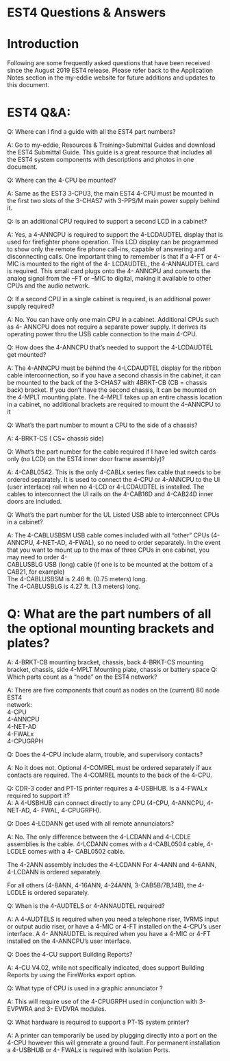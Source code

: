 # EST4 Questions & Answers  

# Introduction  

Following are some frequently asked questions that have been received since the August 2019 EST4 release.  Please refer back to the Application Notes section in the my-eddie website for future additions and updates to this document.  

# EST4 Q&A:  

Q:  Where can I find a guide with all the EST4 part numbers?  

A:  Go to my-eddie, Resources & Training>Submittal Guides and download the EST4 Submittal Guide.  This guide is a great resource that includes all the EST4 system components with descriptions and photos in one document.  

Q:  Where can the 4-CPU be mounted?  

A:  Same as the EST3 3-CPU3, the main EST4 4-CPU must be mounted in the first two slots of the 3-CHAS7 with 3-PPS/M main power supply behind it.  

Q:  Is an additional CPU required to support a second LCD in a cabinet?  

A:  Yes, a 4-ANNCPU is required to support the 4-LCDAUDTEL display that is used for firefighter phone operation.  This LCD display can be programmed to show only the remote fire phone call-ins, capable of answering and disconnecting calls.  One important thing to remember is that if a 4-FT or 4-MIC is mounted to the right of the 4- LCDAUDTEL, the 4-ANNAUDTEL card is required.  This small card plugs onto the 4- ANNCPU and converts the analog signal from the –FT or –MIC to digital, making it available to other CPUs and the audio network.  

Q:   If a second CPU in a single cabinet is required, is an additional power supply required?  

A:  No.  You can have only one main CPU in a cabinet.  Additional CPUs such as 4- ANNCPU does not require a separate power supply.  It derives its operating power thru the USB cable connection to the main 4-CPU.  

Q:  How does the 4-ANNCPU that’s needed to support the 4-LCDAUDTEL get mounted?  

A:  The 4-ANNCPU must be behind the 4-LCDAUDTEL display for the ribbon cable interconnection, so if you have a second chassis in the cabinet, it can be mounted to the back of the 3-CHAS7 with 4BRKT-CB (CB $=$ chassis back) bracket.  If you don’t have the second chassis, it can be mounted on the 4-MPLT mounting plate.  The 4–MPLT takes up an entire chassis location in a cabinet, no additional brackets are required to mount the 4–ANNCPU to it  

Q:  What’s the part number to mount a CPU to the side of a chassis?  

A:  4-BRKT-CS ( $\mathrm{{CS}=}$ chassis side)  

Q:  What’s the part number for the cable required if I have led switch cards only (no LCD) on the EST4 inner door frame assembly)?  

A:  4-CABL0542.  This is the only 4-CABLx series flex cable that needs to be ordered separately.  It is used to connect the 4-CPU or 4-ANNCPU to the UI (user interface) rail when no 4-LCD or 4-LCDAUDTEL is installed.  The cables to interconnect the UI rails on the 4-CAB16D and 4-CAB24D inner doors are included.  

Q:  What’s the part number for the UL Listed USB able to interconnect CPUs in a cabinet?  

A:  The 4-CABLUSBSM  USB cable comes included with all “other” CPUs (4-ANNCPU, 4-NET-AD, 4-FWAL), so no need to order separately.  In the event that you want to mount up to the max of three CPUs in one cabinet, you may need to order 4-   
CABLUSBLG USB (long) cable (if one is to be mounted at the bottom of a CAB21, for example)   
The 4-CABLUSBSM is 2.46 ft. (0.75 meters) long.   
The 4-CABLUSBLG is 4.27 ft. (1.3 meters) long.  

# Q:  What are the part numbers of all the optional mounting brackets and plates?  

A:  4-BRKT-CB mounting bracket, chassis, back 4-BRKT-CS mounting bracket, chassis, side 4-MPLT Mounting plate, chassis or battery space Q:  Which parts count as a “node” on the EST4 network?  

A:  There are five components that count as nodes on the (current) 80 node EST4   
network:   
4-CPU   
4-ANNCPU   
4-NET-AD   
4-FWALx   
4-CPUGRPH  

Q:  Does the 4-CPU include alarm, trouble, and supervisory contacts?  

A:  No it does not.  Optional 4-COMREL must be ordered separately if aux contacts are required.  The 4-COMREL mounts to the back of the 4-CPU.  

Q:  CDR-3 coder and PT-1S printer requires a 4-USBHUB.  Is a 4-FWALx required to support it?   
A:  A 4-USBHUB can connect directly to any CPU (4-CPU, 4-ANNCPU, 4-NET-AD, 4- FWAL, 4-CPUGRPH).  

Q:  Does 4-LCDANN get used with all remote annunciators?  

A:  No. The only difference between the 4-LCDANN and 4-LCDLE assemblies is the cable.  4-LCDANN comes with a 4-CABL0504 cable, 4-LCDLE comes with a 4- CABL0502 cable.  

The 4-2ANN assembly includes the 4-LCDANN For 4-4ANN and 4-6ANN, 4-LCDANN is ordered separately.  

For all others (4-8ANN, 4-16ANN, 4-24ANN, 3-CAB5B/7B,14B), the 4-LCDLE is ordered separately.  

Q: When is the 4-AUDTELS or 4-ANNAUDTEL required?  

A: A 4-AUDTELS is required when you need a telephone riser, 1VRMS input or output audio riser, or have a 4-MIC or 4-FT installed on the 4-CPU’s user interface. A 4- ANNAUDTEL is required when you have a 4-MIC or 4-FT installed on the 4-ANNCPU’s user interface.  

Q: Does the 4-CU support Building Reports?  

A:  4-CU V4.02, while not specifically indicated, does support Building Reports by using the FireWorks export option.  

Q: What type of CPU is used in a graphic annunciator ?  

A: This will require use of the 4-CPUGRPH used in conjunction with 3-EVPWRA and 3- EVDVRA modules.  

Q: What hardware is required to support a PT-1S system printer?  

A: A printer can temporarily be used by plugging directly into a port on the 4-CPU however this will generate a ground fault.  For permanent installation a 4-USBHUB or 4- FWALx is required with Isolation Ports.  